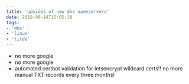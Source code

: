 ```yaml
---
title: 'upsides of new dns nameservers'
date: 2018-08-14T15:05:38
tags:
- 'dns'
- 'linux'
- 'tilde'
---
```


-   no more google
-   no more google
-   automated certbot validation for letsencrypt wildcard certs!! no
    more manual TXT records every three months!
